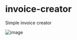 # invoice-creator
Simple invoice creator

![image](https://user-images.githubusercontent.com/48609016/172569619-5df31608-cef4-4ae7-abf2-bbe28dc4b5a3.png)
